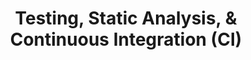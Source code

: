 ---
layout: module
title: Testing, Static Analysis, & Continuous Integration (CI)
type: topic
num: 5
draft: 0
start_date: 2024-09-24
labs: [6]
description: >
   Continuous integration (CI), static analysis, and testing are complementary software development techniques that ensure that teams can deploy software
   continuously with a high degree of confidence in the quality of their code.
   In this unit, we will learn about ways you and your team can automate code testing and validation procedures before merging code updates into the main branch. By setting up a few tools up front, you will save time and energy and increase the reliability of your code base. 
videos:
    - start_date: "2024-09-24"
      type: video
      title: Lecture recording
      url: https://drive.google.com/file/d/14vHyDyt-wZfVBMGjaDmLpupI5MFowU1a/view?usp=drive_link
slides: 
    - start_date: 2024-09-24
      type: lecture
      num: 7
      title: Intro to Testing & Static Analysis
      url: https://docs.google.com/presentation/d/1FP8lJuy1C6AzzPxpulNOu9al_SIub2zF/edit?usp=sharing&ouid=113376576186080604800&rtpof=true&sd=true
    - start_date: 2024-10-29
      type: lecture
      draft: 1
      num: 8
      title: Shifting Left with Testing, Static Analysis, & Continuous Integration
      url: https://docs.google.com/presentation/d/1Fp1aWWNRoO9D3PPUf3xbU7mEZec1j8gY/edit?usp=sharing&ouid=113376576186080604800&rtpof=true&sd=true
readings:
    - start_date: 2024-10-29
      type: reading
      title: High-level overview of unit v. integration testing
      url: https://circleci.com/blog/unit-testing-vs-integration-testing
      required: 1
    - start_date: "2024-10-29"
      type: reading
      title: Chapter 11. Testing Overview
      url: https://abseil.io/resources/swe-book/html/ch11.html
      required: 1
    - start_date: "2024-10-29"
      type: reading
      title: Chapter 20. Static Analysis
      url: https://abseil.io/resources/swe-book/html/ch20.html
      skim: 1
    - start_date: "2024-10-29"
      type: reading
      title: Chapter 23. Continuous Integration
      url: https://abseil.io/resources/swe-book/html/ch23.html
      skim: 1
activities:
    - start_date: "2024-09-24"
      num: 2
      type: activity
      title: Practice writing tests and using some static analysis tools
      url: https://github.com/csci338/class-exercises-fall2024/blob/main/topic05/README.md
      notes: This activity didn't quite work out, but you will have another chance to practice with testing and static analysis in Lab 6.
questions:
    - <span class="badge-dark">general</span> What does "shifting left" mean?
    - <span class="badge-dark">testing</span> What are some of the benefits of automated testing? 
    - <span class="badge-dark">testing</span> What are some of the limits of automated testing? 
    - <span class="badge-dark">testing</span> What are the different test "sizes"? Why are these distinctions important? 
    - <span class="badge-dark">testing</span> What is meant by "nondeterminism" in testing? 
    - <span class="badge-dark">testing</span> What are some important qualities of a testing suite? 
    - <span class="badge-dark">testing</span> What are some considerations that go into writing testable code? 
    - <span class="badge-dark">testing</span> What is the difference between an interpreted and a compiled language? 
    - <span class="badge-dark">static analysis</span> What languages are interpreted? What languages are compiled?
    - <span class="badge-dark">static analysis</span> What do we mean by "static"? 
    - <span class="badge-dark">static analysis</span> What are some examples of static analysis tools? 
    - <span class="badge-dark">static analysis</span> What are some of the benefits of doing static analysis? 
    - <span class="badge-dark">static analysis</span> What are some of the challenges / limitations of static analysis? 
    - <span class="badge-dark">CI</span> What is continuous integration? 
    - <span class="badge-dark">CI</span> What are some of the key benefits and headaches (i.e. tradeoffs) of continuous integration?
    - <span class="badge-dark">CI</span> Can you still use CI if you're working on a really big feature that’s not ready for prime time?
    - <span class="badge-dark">CI</span> What happens in the "presubmit" phase?
    - <span class="badge-dark">CI</span> What is release candidate testing? How is it similar / different from the "presubmit" phase?
---